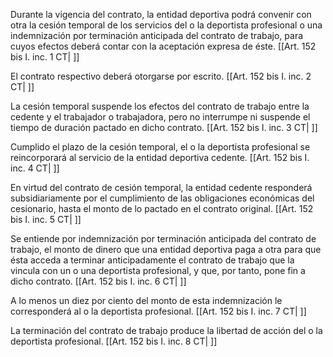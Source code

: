 Durante la vigencia del contrato, la entidad deportiva podrá convenir con otra la cesión temporal de los servicios del o la deportista profesional o una indemnización por terminación anticipada del contrato de trabajo, para cuyos efectos deberá contar con la aceptación expresa de éste. [[Art. 152 bis I. inc. 1 CT| ]]

El contrato respectivo deberá otorgarse por escrito. [[Art. 152 bis I. inc. 2 CT| ]]

La cesión temporal suspende los efectos del contrato de trabajo entre la cedente y el trabajador o trabajadora, pero no interrumpe ni suspende el tiempo de duración pactado en dicho contrato. [[Art. 152 bis I. inc. 3 CT| ]]

Cumplido el plazo de la cesión temporal, el o la deportista profesional se reincorporará al servicio de la entidad deportiva cedente. [[Art. 152 bis I. inc. 4 CT| ]]

En virtud del contrato de cesión temporal, la entidad cedente responderá subsidiariamente por el cumplimiento de las obligaciones económicas del cesionario, hasta el monto de lo pactado en el contrato original. [[Art. 152 bis I. inc. 5 CT| ]]

Se entiende por indemnización por terminación anticipada del contrato de trabajo, el monto de dinero que una entidad deportiva paga a otra para que ésta acceda a terminar anticipadamente el contrato de trabajo que la vincula con un o una deportista profesional, y que, por tanto, pone fin a dicho contrato. [[Art. 152 bis I. inc. 6 CT| ]]

A lo menos un diez por ciento del monto de esta indemnización le corresponderá al o la deportista profesional. [[Art. 152 bis I. inc. 7 CT| ]]

La terminación del contrato de trabajo produce la libertad de acción del o la deportista profesional. [[Art. 152 bis I. inc. 8 CT| ]]